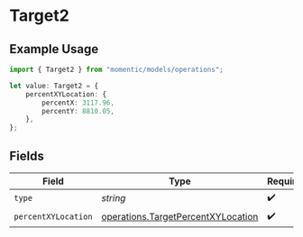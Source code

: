 # Target2

## Example Usage

```typescript
import { Target2 } from "momentic/models/operations";

let value: Target2 = {
    percentXYLocation: {
        percentX: 3117.96,
        percentY: 8810.05,
    },
};
```

## Fields

| Field                                                                                    | Type                                                                                     | Required                                                                                 | Description                                                                              |
| ---------------------------------------------------------------------------------------- | ---------------------------------------------------------------------------------------- | ---------------------------------------------------------------------------------------- | ---------------------------------------------------------------------------------------- |
| `type`                                                                                   | *string*                                                                                 | :heavy_check_mark:                                                                       | N/A                                                                                      |
| `percentXYLocation`                                                                      | [operations.TargetPercentXYLocation](../../models/operations/targetpercentxylocation.md) | :heavy_check_mark:                                                                       | N/A                                                                                      |